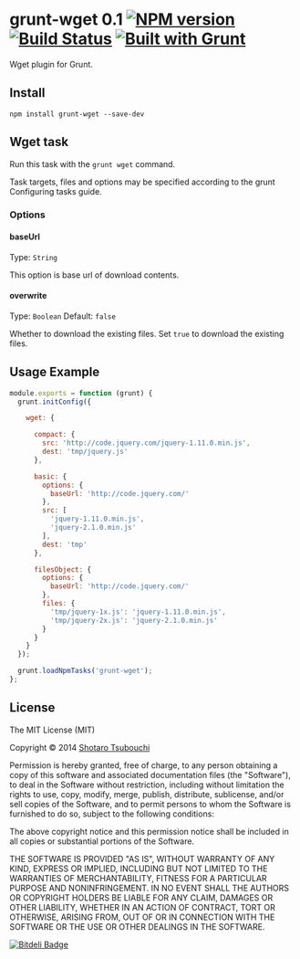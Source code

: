 # grunt-wget 0.1 [![NPM version](https://badge.fury.io/js/grunt-wget.png)](http://badge.fury.io/js/grunt-wget) [![Build Status](https://secure.travis-ci.org/shootaroo/grunt-wget.png?branch=master)](http://travis-ci.org/shootaroo/grunt-wget) [![Built with Grunt](https://cdn.gruntjs.com/builtwith.png)](http://gruntjs.com/)

Wget plugin for Grunt.


## Install

```
npm install grunt-wget --save-dev
```


## Wget task

Run this task with the `grunt wget` command.

Task targets, files and options may be specified according to the grunt Configuring tasks guide.


### Options

#### baseUrl

Type: `String`

This option is base url of download contents.

#### overwrite

Type: `Boolean`
Default: `false`

Whether to download the existing files. Set `true` to download the existing files.


## Usage Example

```js
module.exports = function (grunt) {
  grunt.initConfig({

    wget: {

      compact: {
        src: 'http://code.jquery.com/jquery-1.11.0.min.js',
        dest: 'tmp/jquery.js'
      },

      basic: {
        options: {
          baseUrl: 'http://code.jquery.com/'
        },
        src: [
          'jquery-1.11.0.min.js',
          'jquery-2.1.0.min.js'
        ],
        dest: 'tmp'
      },

      filesObject: {
        options: {
          baseUrl: 'http://code.jquery.com/'
        },
        files: {
          'tmp/jquery-1x.js': 'jquery-1.11.0.min.js',
          'tmp/jquery-2x.js': 'jquery-2.1.0.min.js'
        }
      }
    }
  });

  grunt.loadNpmTasks('grunt-wget');
};

```

## License

The MIT License (MIT)

Copyright &copy; 2014 [Shotaro Tsubouchi](https://github.com/shootaroo)

Permission is hereby granted, free of charge, to any person obtaining a copy
of this software and associated documentation files (the "Software"), to deal
in the Software without restriction, including without limitation the rights
to use, copy, modify, merge, publish, distribute, sublicense, and/or sell
copies of the Software, and to permit persons to whom the Software is
furnished to do so, subject to the following conditions:

The above copyright notice and this permission notice shall be included in
all copies or substantial portions of the Software.

THE SOFTWARE IS PROVIDED "AS IS", WITHOUT WARRANTY OF ANY KIND, EXPRESS OR
IMPLIED, INCLUDING BUT NOT LIMITED TO THE WARRANTIES OF MERCHANTABILITY,
FITNESS FOR A PARTICULAR PURPOSE AND NONINFRINGEMENT. IN NO EVENT SHALL THE
AUTHORS OR COPYRIGHT HOLDERS BE LIABLE FOR ANY CLAIM, DAMAGES OR OTHER
LIABILITY, WHETHER IN AN ACTION OF CONTRACT, TORT OR OTHERWISE, ARISING FROM,
OUT OF OR IN CONNECTION WITH THE SOFTWARE OR THE USE OR OTHER DEALINGS IN
THE SOFTWARE.


[![Bitdeli Badge](https://d2weczhvl823v0.cloudfront.net/shootaroo/grunt-wget/trend.png)](https://bitdeli.com/free "Bitdeli Badge")

